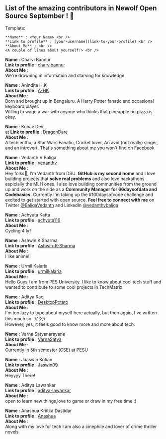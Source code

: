 ## List of the amazing contributors in Newolf Open Source September ! 🎉


Template:
```
**Name** : <Your Name> <br />
**Link to profile** : [your-username](link-to-your-profile) <br />
**About Me** : <br />
<A couple of lines about yourself!> <br />
```
**Name** : Charvi Bannur <br />
**Link to profile** : [charvibannur](https://github.com/charvibannur) <br />
**About Me** : <br />
We're drowning in information and starving for knowledge. <br />

**Name** : Anindita H.K <br />
**Link to profile** : [A-HK](https://github.com/A-HK) <br />
**About Me** : <br />
Born and brought up in Bengaluru. A Harry Potter fanatic and occasional keyboard player. <br />
Willing to wage a war with anyone who thinks that pineapple on pizza is okay. <br />

**Name** : Kohav Dey <br />at
**Link to profile** : [DragonDare](https://github.com/DragonDare) <br />
**About Me** : <br />
A tech enthu, a Star Wars Fanatic, Cricket lover, An avid (not really) singer, and an introvert. That's something about me you won't find on Facebook <br />

**Name** : Vedanth V Baliga <br />
**Link to profile** : [vedanthv](https://github.com/vedanthv) <br />
**About Me** : <br />
Hey folks:wave:,
I'm Vedanth from DSU. **GitHub is my second home** and I love building projects that **solve real problems** and also love hackathons espicially the MLH ones. 
I also love building communities from the ground up and work on the side as a **Community Manager for 66daysofdata and Codebasics.** Currently I'm taking up the #100daysofcode challenge and excited to get started with open source. **Feel free to connect with me** on Twitter [@BaligaVedanth](https://twitter.com/BaligaVedanth) and LinkedIn [@vedanthvbaliga](https://www.linkedin.com/in/vedanthbaliga/) <br />

**Name** : Achyuta Katta <br />
**Link to profile** : [achyuta116](https://github.com/achyuta116) <br />
**About Me** : <br />
Cycling 4 lyf

**Name** : Ashwin K Sharma <br />
**Link to profile** : [Ashwin-K-Sharma](https://github.com/Ashwin-K-Sharma) <br />
**About Me** : <br />
I like anime!! <br />

**Name** : Urmil Kalaria <br />
**Link to profile** : [urmilkalaria](https://github.com/urmilkalaria) <br />
**About Me** : <br />
Hello Guys I am from PES University. I like to know about cool tech stuff and wanted to contribute to some cool projects in TechMatrix. <br />

**Name** : Aditya Rao <br/>
**Link to profile** : [DesktopPotato]("https://github.com/DesktopPotato") <br/>
**About Me** : <br/>
I'm too lazy to type about myself here actually, but then again, I've written this much so ¯/_(ツ)_/¯ <br/>
However, yes, it feels good to know more and more about tech. <br/>

**Name** : Varna Satyanarayana <br />
**Link to profile** : [VarnaSatya](https://github.com/VarnaSatya) <br />
**About Me** : <br />
Currently in 5th semester (CSE) at PESU <br />

**Name** : Jaaswin Kotian <br />
**Link to profile** : [Jaswin09](https://github.com/Jaswin09) <br />
**About Me** : <br />
Heyyyy There! <br />

**Name** : Aditya Lawankar <br />
**Link to profile** : [aditya-lawankar](https://github.com/aditya-lawankar) <br />
**About Me** : <br />
open to learn new things,love to game or draw in my free time :) <br />

**Name** : Anashua Kriitka Dastidar <br />
**Link to profile** : [Anashua](https://github.com/Anashua) <br />
**About Me** : <br />
Along with my love for tech I am also a cinephile and lover of crime thriller novels <br />


